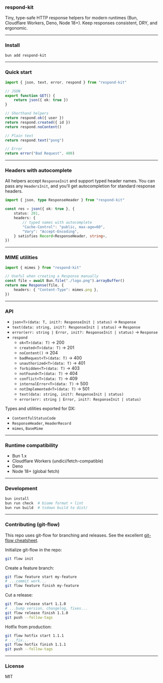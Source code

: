 ### respond-kit

Tiny, type-safe HTTP response helpers for modern runtimes (Bun, Cloudflare Workers, Deno, Node 18+). Keep responses consistent, DRY, and ergonomic.

---

### Install

```bash
bun add respond-kit
```

---

### Quick start

```ts
import { json, text, error, respond } from "respond-kit"

// JSON
export function GET() {
	return json({ ok: true })
}

// Shorthand helpers
return respond.ok({ user })
return respond.created({ id })
return respond.noContent()

// Plain text
return respond.text("pong")

// Error
return error("Bad Request", 400)
```

---

### Headers with autocomplete

All helpers accept `ResponseInit` and support typed header names. You can pass any `HeadersInit`, and you’ll get autocompletion for standard response headers.

```ts
import { json, type ResponseHeader } from "respond-kit"

const res = json({ ok: true }, {
	status: 201,
	headers: {
		// typed names with autocomplete
		"Cache-Control": "public, max-age=60",
		"Vary": "Accept-Encoding",
	} satisfies Record<ResponseHeader, string>,
})
```

---

### MIME utilities

```ts
import { mimes } from "respond-kit"

// Useful when creating a Response manually
const file = await Bun.file("./logo.png").arrayBuffer()
return new Response(file, {
	headers: { "Content-Type": mimes.png },
})
```

---

### API

- `json<T>(data: T, init?: ResponseInit | status)` → `Response`
- `text(data: string, init?: ResponseInit | status)` → `Response`
- `error(err: string | Error, init?: ResponseInit | status)` → `Response`
- `respond`
  - `ok<T>(data: T)` → 200
  - `created<T>(data: T)` → 201
  - `noContent()` → 204
  - `badRequest<T>(data: T)` → 400
  - `unauthorized<T>(data: T)` → 401
  - `forbidden<T>(data: T)` → 403
  - `notFound<T>(data: T)` → 404
  - `conflict<T>(data: T)` → 409
  - `internalError<T>(data: T)` → 500
  - `notImplemented<T>(data: T)` → 501
  - `text(data: string, init?: ResponseInit | status)`
  - `error(err: string | Error, init?: ResponseInit | status)`

Types and utilities exported for DX:

- `ContentfulStatusCode`
- `ResponseHeader`, `HeaderRecord`
- `mimes`, `BaseMime`

---

### Runtime compatibility

- Bun 1.x
- Cloudflare Workers (undici/fetch-compatible)
- Deno
- Node 18+ (global fetch)

---

### Development

```bash
bun install
bun run check  # biome format + lint
bun run build  # tsdown build to dist/
```

---

### Contributing (git-flow)

This repo uses git-flow for branching and releases. See the excellent
[git-flow cheatsheet](https://danielkummer.github.io/git-flow-cheatsheet/).

Initialize git-flow in the repo:

```bash
git flow init
```

Create a feature branch:

```bash
git flow feature start my-feature
# ...commit work...
git flow feature finish my-feature
```

Cut a release:

```bash
git flow release start 1.1.0
# ...bump version, changelog, fixes...
git flow release finish 1.1.0
git push --follow-tags
```

Hotfix from production:

```bash
git flow hotfix start 1.1.1
# ...fix...
git flow hotfix finish 1.1.1
git push --follow-tags
```

---

### License

MIT
